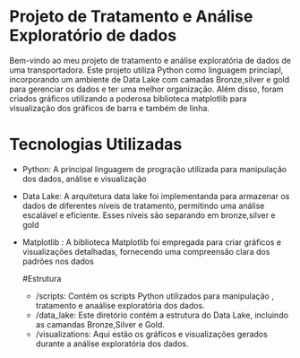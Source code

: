 # Projeto de Tratamento e Análise Exploratório de dados

Bem-vindo ao meu projeto de tratamento e análise exploratória de dados de uma transportadora. Este projeto utiliza
Python como linguagem princiapl, incorporando um ambiente de Data Lake com camadas Bronze,silver e gold
para gerenciar os dados e ter uma melhor organização. Além disso, foram criados gráficos
utilizando a poderosa biblioteca matplotlib para visualização dos gráficos de barra e também de linha.

# Tecnologias Utilizadas
- Python: A principal linguagem de progração utilizada para manipulação dos dados, análise e visualização
- Data Lake: A arquitetura data lake foi implementanda para armazenar os dados de diferentes níveis de tratamento,
  permitindo uma análise escalável e eficiente. Esses níveis são separando em bronze,silver e gold
- Matplotlib : A biblioteca Matplotlib foi empregada para criar gráficos e visualizações detalhadas, fornecendo
  uma compreensão clara dos padrões nos dados

  #Estrutura

  - /scripts: Contém os scripts Python utilizados para manipulação , tratamento e anaálise exploratória dos dados.
  - /data_lake: Este diretório contém a estrutura do Data Lake, incluindo as camandas Bronze,Silver e Gold.
  - /visualizations: Aqui estão os gráficos e visualizações gerados durante a análise exploratória dos dados.
